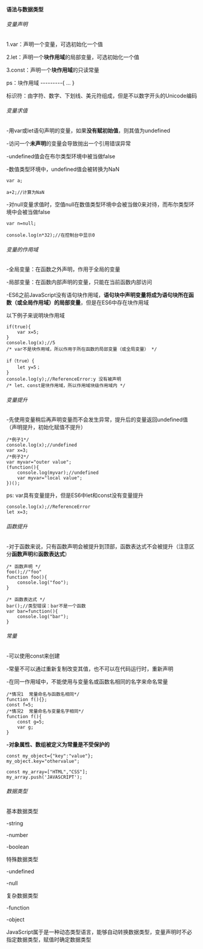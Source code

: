 #### 语法与数据类型

###### 变量声明

1.var：声明一个变量，可选初始化一个值

2.let：声明一个**块作用域**的局部变量，可选初始化一个值

3.const：声明一个**块作用域**的只读常量

ps：块作用域 ---------{   ...   }

标识符：由字符、数字、下划线、美元符组成，但是不以数字开头的Unicode编码

###### 变量求值

-用var或let语句声明的变量，如果**没有赋初始值**，则其值为undefined

-访问一个**未声明**的变量会导致抛出一个引用错误异常

-undefined值会在布尔类型环境中被当做false

-数值类型环境中，undefined值会被转换为NaN

```
var a;

a+2;//计算为NaN
```

-对null变量求值时，空值null在数值类型环境中会被当做0来对待，而布尔类型环境中会被当做false

```
var n=null;

console.log(n*32);//在控制台中显示0
```

###### 变量的作用域

-全局变量：在函数之外声明，作用于全局的变量

-局部变量：在函数内部声明的变量，只能在当前函数内部访问

-ES6之前JavaScript没有语句块作用域，**语句块中声明变量将成为语句块所在函数（或全局作用域）的局部变量**，但是在ES6中存在块作用域

以下例子来说明块作用域

```
if(true){
    var x=5;
}
console.log(x);//5
/* var不是块作用域，所以作用于所在函数的局部变量（或全局变量） */
```

```
if（true）{
	let y=5；
}
console.log(y);//ReferenceError:y 没有被声明
/* let、const是块作用域，所以作用域块级作用域内 */
```

###### 变量提升

-先使用变量稍后再声明变量而不会发生异常，提升后的变量返回undefined值（声明提升，初始化赋值不提升）

```
/*例子1*/
console.log(x);//undefined
var x=3;
/*例子2*/
var myvar="outer value";
(function(){
    console.log(myvar);//undefined
    var myvar="local value";
})();
```

ps: var具有变量提升，但是ES6中let和const没有变量提升

```
console.log(x);//ReferenceError
let x=3;
```

###### 函数提升

-对于函数来说，只有函数声明会被提升到顶部，函数表达式不会被提升（注意区分**函数声明**和**函数表达式**）

```
/* 函数声明 */
foo();//"foo"
function foo(){
    console.log("foo");
}

/* 函数表达式 */
bar();//类型错误：bar不是一个函数
var bar=function(){
    console.log("bar");
}
```

###### 常量

-可以使用const来创建

-常量不可以通过重新复制改变其值，也不可以在代码运行时，重新声明

-在同一作用域中，不能使用与变量名或函数名相同的名字来命名常量

```
/*情况1  常量命名与函数名相同*/
function f(){};
const f=5;
/*情况2  常量命名与变量名字相同*/
function f(){
    const g=5;
    var g;
}
```

**-对象属性、数组被定义为常量是不受保护的**

```
const my_object={"key":"value"};
my_object.key="othervalue";

const my_array=["HTML","CSS"];
my_array.push('JAVASCRIPT');
```

###### 数据类型

基本数据类型

-string

-number

-boolean

特殊数据类型

-undefined

-null

复杂数据类型

-function

-object

JavaScript属于是一种动态类型语言，能够自动转换数据类型，变量声明时不必指定数据类型，赋值时确定数据类型


